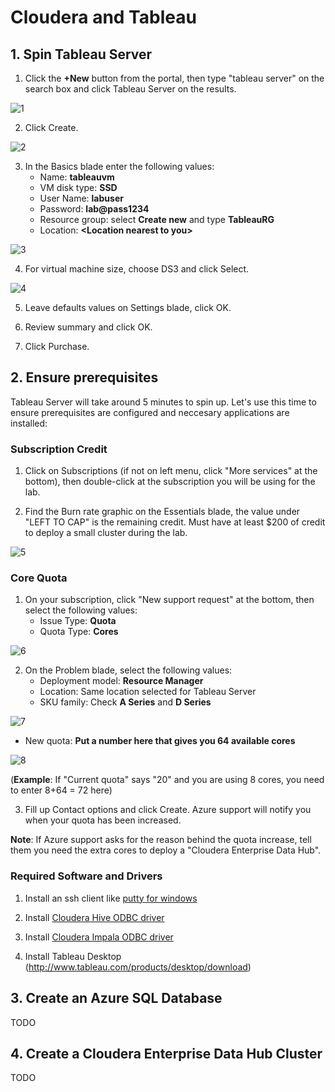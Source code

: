 # Cloudera and Tableau

## 1. Spin Tableau Server

1. Click the **+New** button from the portal, then type "tableau server" on the search box and click Tableau Server on the results. 

![1](ClouderaAndTableau/step1.png)

2. Click Create. 

![2](ClouderaAndTableau/step2.png)

3. In the Basics blade enter the following values:
    * Name: **tableauvm**
    * VM disk type: **SSD**
    * User Name: **labuser**
    * Password: **lab@pass1234**
    * Resource group: select **Create new** and type **TableauRG**
    * Location: **\<Location nearest to you\>**

![3](ClouderaAndTableau/step3.png)

4. For virtual machine size, choose DS3 and click Select.

![4](ClouderaAndTableau/step4.png)

5. Leave defaults values on Settings blade, click OK.

6. Review summary and click OK.

7. Click Purchase.

## 2. Ensure prerequisites

Tableau Server will take around 5 minutes to spin up. Let's use this time to ensure prerequisites are configured and neccesary applications are installed:

### Subscription Credit

1. Click on Subscriptions (if not on left menu, click "More services" at the bottom), then double-click at the subscription you will be using for the lab.

2. Find the Burn rate graphic on the Essentials blade, the value under "LEFT TO CAP" is the remaining credit. Must have at least $200 of credit to deploy a small cluster during the lab. 

![5](ClouderaAndTableau/step5.png)

### Core Quota

1. On your subscription, click "New support request" at the bottom, then select the following values:
    * Issue Type: **Quota**
    * Quota Type: **Cores**

![6](ClouderaAndTableau/step6.png)

2. On the Problem blade, select the following values:
    * Deployment model: **Resource Manager**
    * Location: Same location selected for Tableau Server
    * SKU family: Check **A Series** and **D Series**

![7](ClouderaAndTableau/step7.png)

* New quota: **Put a number here that gives you 64 available cores**

![8](ClouderaAndTableau/step8.png)

(**Example**: If "Current quota" says "20" and you are using 8 cores, you need to enter 8+64 = 72 here)

3. Fill up Contact options and click Create. Azure support will notify you when your quota has been increased. 

**Note**: If Azure support asks for the reason behind the quota increase, tell them you need the extra cores to deploy a "Cloudera Enterprise Data Hub". 

### Required Software and Drivers

1. Install an ssh client like [putty for windows](https://the.earth.li/~sgtatham/putty/latest/x86/putty-0.67-installer.msi)

2. Install [Cloudera Hive ODBC driver](http://www.cloudera.com/downloads/connectors/hive/odbc/2-5-21.html)

3. Install [Cloudera Impala ODBC driver](http://www.cloudera.com/downloads/connectors/impala/odbc/2-5-36.html)

4. Install Tableau Desktop (http://www.tableau.com/products/desktop/download)

## 3. Create an Azure SQL Database

TODO

## 4. Create a Cloudera Enterprise Data Hub Cluster

TODO
